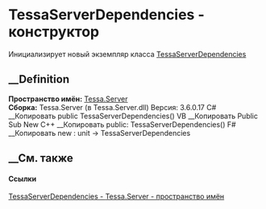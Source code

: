# TessaServerDependencies - конструктор
Инициализирует новый экземпляр класса
[TessaServerDependencies](T_Tessa_Server_TessaServerDependencies.htm)
##  __Definition
 **Пространство имён:** [Tessa.Server](N_Tessa_Server.htm)  
 **Сборка:** Tessa.Server (в Tessa.Server.dll) Версия: 3.6.0.17
C# __Копировать
     public TessaServerDependencies()
VB __Копировать
     Public Sub New
C++ __Копировать
     public:
    TessaServerDependencies()
F# __Копировать
     new : unit -> TessaServerDependencies
##  __См. также
#### Ссылки
[TessaServerDependencies - ](T_Tessa_Server_TessaServerDependencies.htm)
[Tessa.Server - пространство имён](N_Tessa_Server.htm)
